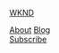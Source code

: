 <!-- Updated at 2025-09-06 12:22 to force cache refresh -->

[WKND](/)

[About](/fashion-trends-of-the-season)
[Blog](/fashion-insights)  
[Subscribe](#)